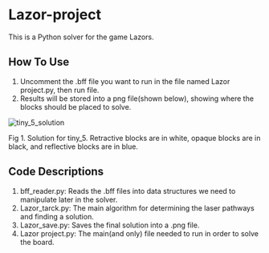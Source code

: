 # Lazor-project
This is a Python solver for the game Lazors.  

## How To Use
1. Uncomment the .bff file you want to run in the file named Lazor project.py, then run file.
2. Results will be stored into a png file(shown below), showing where the blocks should be placed to solve.

![tiny_5_solution](https://user-images.githubusercontent.com/43463024/141701993-b96f2278-e4b2-45eb-a30b-c3786c84da52.png)

Fig 1. Solution for tiny_5. Retractive blocks are in white, opaque blocks are in black, and reflective blocks are in blue.

## Code Descriptions 
1. bff_reader.py: Reads the .bff files into data structures we need to manipulate later in the solver.
2. Lazor_tarck.py: The main algorithm for determining the laser pathways and finding a solution.
3. Lazor_save.py: Saves the final solution into a .png file.
4. Lazor project.py: The main(and only) file needed to run in order to solve the board.
